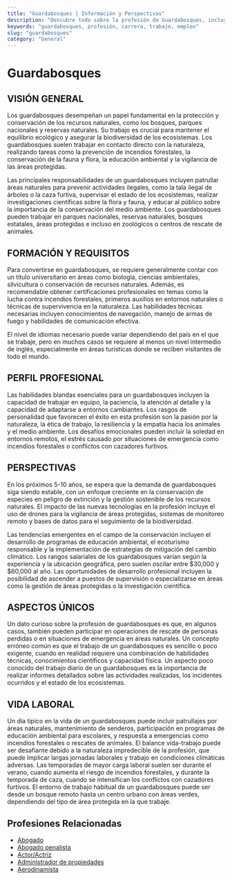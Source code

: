 ```yaml
---
title: "Guardabosques | Información y Perspectivas"
description: "Descubre todo sobre la profesión de Guardabosques, incluyendo responsabilidades, requisitos y oportunidades."
keywords: "guardabosques, profesión, carrera, trabajo, empleo"
slug: "guardabosques"
category: "General"
---
```


# Guardabosques

## VISIÓN GENERAL

Los guardabosques desempeñan un papel fundamental en la protección y conservación de los recursos naturales, como los bosques, parques nacionales y reservas naturales. Su trabajo es crucial para mantener el equilibrio ecológico y asegurar la biodiversidad de los ecosistemas. Los guardabosques suelen trabajar en contacto directo con la naturaleza, realizando tareas como la prevención de incendios forestales, la conservación de la fauna y flora, la educación ambiental y la vigilancia de las áreas protegidas.

Las principales responsabilidades de un guardabosques incluyen patrullar áreas naturales para prevenir actividades ilegales, como la tala ilegal de árboles o la caza furtiva, supervisar el estado de los ecosistemas, realizar investigaciones científicas sobre la flora y fauna, y educar al público sobre la importancia de la conservación del medio ambiente. Los guardabosques pueden trabajar en parques nacionales, reservas naturales, bosques estatales, áreas protegidas e incluso en zoológicos o centros de rescate de animales.

## FORMACIÓN Y REQUISITOS

Para convertirse en guardabosques, se requiere generalmente contar con un título universitario en áreas como biología, ciencias ambientales, silvicultura o conservación de recursos naturales. Además, es recomendable obtener certificaciones profesionales en temas como la lucha contra incendios forestales, primeros auxilios en entornos naturales o técnicas de supervivencia en la naturaleza. Las habilidades técnicas necesarias incluyen conocimientos de navegación, manejo de armas de fuego y habilidades de comunicación efectiva.

El nivel de idiomas necesario puede variar dependiendo del país en el que se trabaje, pero en muchos casos se requiere al menos un nivel intermedio de inglés, especialmente en áreas turísticas donde se reciben visitantes de todo el mundo.

## PERFIL PROFESIONAL

Las habilidades blandas esenciales para un guardabosques incluyen la capacidad de trabajar en equipo, la paciencia, la atención al detalle y la capacidad de adaptarse a entornos cambiantes. Los rasgos de personalidad que favorecen el éxito en esta profesión son la pasión por la naturaleza, la ética de trabajo, la resiliencia y la empatía hacia los animales y el medio ambiente. Los desafíos emocionales pueden incluir la soledad en entornos remotos, el estrés causado por situaciones de emergencia como incendios forestales o conflictos con cazadores furtivos.

## PERSPECTIVAS

En los próximos 5-10 años, se espera que la demanda de guardabosques siga siendo estable, con un enfoque creciente en la conservación de especies en peligro de extinción y la gestión sostenible de los recursos naturales. El impacto de las nuevas tecnologías en la profesión incluye el uso de drones para la vigilancia de áreas protegidas, sistemas de monitoreo remoto y bases de datos para el seguimiento de la biodiversidad.

Las tendencias emergentes en el campo de la conservación incluyen el desarrollo de programas de educación ambiental, el ecoturismo responsable y la implementación de estrategias de mitigación del cambio climático. Los rangos salariales de los guardabosques varían según la experiencia y la ubicación geográfica, pero suelen oscilar entre $30,000 y $60,000 al año. Las oportunidades de desarrollo profesional incluyen la posibilidad de ascender a puestos de supervisión o especializarse en áreas como la gestión de áreas protegidas o la investigación científica.

## ASPECTOS ÚNICOS

Un dato curioso sobre la profesión de guardabosques es que, en algunos casos, también pueden participar en operaciones de rescate de personas perdidas o en situaciones de emergencia en áreas naturales. Un concepto erróneo común es que el trabajo de un guardabosques es sencillo o poco exigente, cuando en realidad requiere una combinación de habilidades técnicas, conocimientos científicos y capacidad física. Un aspecto poco conocido del trabajo diario de un guardabosques es la importancia de realizar informes detallados sobre las actividades realizadas, los incidentes ocurridos y el estado de los ecosistemas.

## VIDA LABORAL

Un día típico en la vida de un guardabosques puede incluir patrullajes por áreas naturales, mantenimiento de senderos, participación en programas de educación ambiental para escolares, y respuesta a emergencias como incendios forestales o rescates de animales. El balance vida-trabajo puede ser desafiante debido a la naturaleza impredecible de la profesión, que puede implicar largas jornadas laborales y trabajo en condiciones climáticas adversas. Las temporadas de mayor carga laboral suelen ser durante el verano, cuando aumenta el riesgo de incendios forestales, y durante la temporada de caza, cuando se intensifican los conflictos con cazadores furtivos. El entorno de trabajo habitual de un guardabosques puede ser desde un bosque remoto hasta un centro urbano con áreas verdes, dependiendo del tipo de área protegida en la que trabaje.
## Profesiones Relacionadas

- [Abogado](/profesiones/abogado/)
- [Abogado penalista](/profesiones/abogado-penalista/)
- [Actor/Actriz](/profesiones/actor-actriz/)
- [Administrador de propiedades](/profesiones/administrador-de-propiedades/)
- [Aerodinamista](/profesiones/aerodinamista/)


